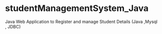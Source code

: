 # studentManagementSystem_Java
Java Web Application to Register and manage Student Details (Java ,Mysql , JDBC) 
